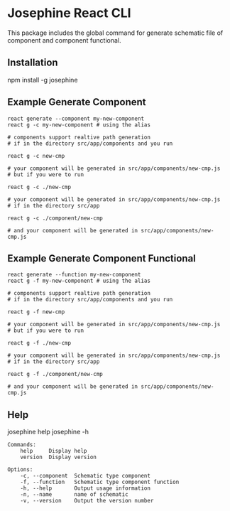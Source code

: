 # Josephine React CLI

This package includes the global command for generate schematic file of component and component functional.

## Installation

npm install -g josephine

## Example Generate Component

```
react generate --component my-new-component
react g -c my-new-component # using the alias

# components support realtive path generation
# if in the directory src/app/components and you run

react g -c new-cmp

# your component will be generated in src/app/components/new-cmp.js
# but if you were to run

react g -c ./new-cmp

# your component will be generated in src/app/components/new-cmp.js
# if in the directory src/app

react g -c ./component/new-cmp

# and your component will be generated in src/app/components/new-cmp.js
```

## Example Generate Component Functional

```
react generate --function my-new-component
react g -f my-new-component # using the alias

# components support realtive path generation
# if in the directory src/app/components and you run

react g -f new-cmp

# your component will be generated in src/app/components/new-cmp.js
# but if you were to run

react g -f ./new-cmp

# your component will be generated in src/app/components/new-cmp.js
# if in the directory src/app

react g -f ./component/new-cmp

# and your component will be generated in src/app/components/new-cmp.js
```

## Help

josephine help
josephine -h

```
Commands:
    help     Display help
    version  Display version

Options:
    -c, --component  Schematic type component
    -f, --function   Schematic type component function
    -h, --help       Output usage information
    -n, --name       name of schematic
    -v, --version    Output the version number
```
